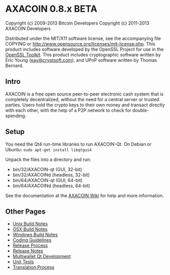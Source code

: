 AXACOIN 0.8.x BETA
====================

Copyright (c) 2009-2013 Bitcoin Developers
Copyright (c) 2011-2013 AXACOIN Developers

Distributed under the MIT/X11 software license, see the accompanying
file COPYING or http://www.opensource.org/licenses/mit-license.php.
This product includes software developed by the OpenSSL Project for use in the [OpenSSL Toolkit](http://www.openssl.org/). This product includes
cryptographic software written by Eric Young ([eay@cryptsoft.com](mailto:eay@cryptsoft.com)), and UPnP software written by Thomas Bernard.


Intro
---------------------
AXACOIN is a free open source peer-to-peer electronic cash system that is
completely decentralized, without the need for a central server or trusted
parties.  Users hold the crypto keys to their own money and transact directly
with each other, with the help of a P2P network to check for double-spending.


Setup
---------------------
You need the Qt4 run-time libraries to run AXACOIN-Qt. On Debian or Ubuntu:
	`sudo apt-get install libqtgui4`

Unpack the files into a directory and run:

- bin/32/AXACOIN-qt (GUI, 32-bit)
- bin/32/AXACOINd (headless, 32-bit)
- bin/64/AXACOIN-qt (GUI, 64-bit)
- bin/64/AXACOINd (headless, 64-bit)

See the documentation at the [AXACOIN Wiki](http://AXACOIN.info)
for help and more information.


Other Pages
---------------------
- [Unix Build Notes](build-unix.md)
- [OSX Build Notes](build-osx.md)
- [Windows Build Notes](build-msw.md)
- [Coding Guidelines](coding.md)
- [Release Process](release-process.md)
- [Release Notes](release-notes.md)
- [Multiwallet Qt Development](multiwallet-qt.md)
- [Unit Tests](unit-tests.md)
- [Translation Process](translation_process.md)
